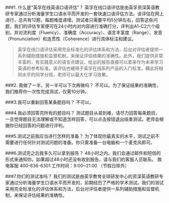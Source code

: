 ###1. 什么是“英孚在线英语口语评估”？ 
英孚在线口语评估是由英孚资深英语教研专家通过分析海量学生口语水平而开发的一套快速口语评估方法。该评估在网上进行，总共有12题，每题难度递增。测试者只需要平均5分钟左右，回答这些问题，我们的评估专家便可在24小时内对内容进行准确打分，评判出A1-C2六个级别，并对流利度（Fluency）、准确度（Accuracy）、语言丰富度（Range）、发音（Pronunciation）和连贯性（Coherence）进行具体标注和建议。


>英孚在线口语评估采用完全标准化的评估体系和方法，后台对评估者提供一系列辅助措施和监督机制，来保证评估结果的准确性。此外，我们提供非常丰富的，有实践意义的语言点建议，给出的报告直接可以拿来作为未来学习英语的参考标准。该评估也被用于英孚在线系列产品的入门标准，藉此将相同水平的同学分班，老师可以最大化学习效果。

###2. 我做了一半，另一半可以下次再做吗？
不可以。为了保证结果的准确性，我们推荐你一次性完成测试，仅需10分钟。

###3.我可以重新回答某条题目吗？
不可以。

###4.我必须回答完所有的题目吗？
测试题目从易到难，请尽力回答每条题目，一旦觉得题目无法理解或不知道怎样回答，可以点击按钮退出结束测试。老师会根据你已经回答的问题进行评判。

###5.测试之前我应当进行怎样的准备？ 
为了体现你最真实的水平，测试之前不需要进行任何针对测试问题的准备。你只需准备一台电脑和一个麦克风即可。

###6.测试完之后我多久可以拿到报告？ 
48小时之内。我们会通过邮件和短信的形式来通知你。如果超过48小时还没有收到报告，请与我们的客服人员联系。
致电客服 400-636-6301 
工作时间：9:00~21:00 （节假日除外）

###7.你们的测试准吗？ 
我们的测试是由英孚教育全球研发中心的资深英语教研专家通过分析海量学生口语水平而开发的，前期经历了严格的学术测试。我们的测试采用完全标准化的评估体系和方法，后台对评估者提供一系列辅助措施和监督机制，来保证评估结果的准确性。